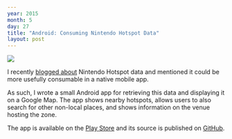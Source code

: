 ```yaml
---
year: 2015
month: 5
day: 27
title: "Android: Consuming Nintendo Hotspot Data"
layout: post
---
```


<img src="https://flyingsparx.net/static/blog-media/android-hotspot.png" class="left">

<p>I recently <a href="https://flyingsparx.net/blog/2015/5/12/nintendos-hotspot-api" target="_blank">blogged about</a> Nintendo Hotspot data and mentioned it could be more usefully consumable in a native mobile app.</p>

<p>As such, I wrote a small Android app for retrieving this data and displaying it on a Google Map. The app shows nearby hotspots, allows users to also search for other non-local places, and shows information on the venue hosting the zone.</p>

<p>The app is available on the <a href="https://play.google.com/store/apps/details?id=net.flyingsparx.spotpassandroid" target="_blank">Play Store</a> and its source is published on <a href="https://github.com/flyingsparx/NZone-finder" target="_blank">GitHub</a>.</p>

<div class="clear"></div>
